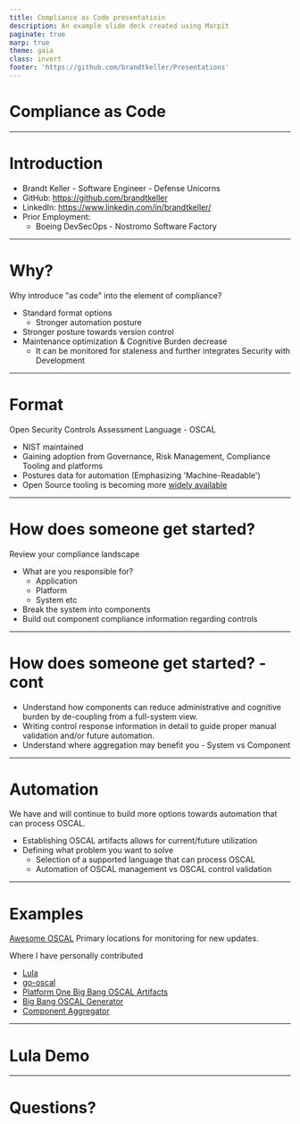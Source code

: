 ```yaml
---
title: Compliance as Code presentatioin
description: An example slide deck created using Marpit
paginate: true
marp: true
theme: gaia
class: invert
footer: 'https://github.com/brandtkeller/Presentations'
---
```


# Compliance as Code

---

# Introduction

- Brandt Keller - Software Engineer - Defense Unicorns
- GitHub: https://github.com/brandtkeller
- LinkedIn: https://www.linkedin.com/in/brandtkeller/
- Prior Employment:
    - Boeing DevSecOps - Nostromo Software Factory
<!--
- Name
- Employment history
- Current work in this space
-->

---

# Why?

Why introduce "as code" into the element of compliance?

- Standard format options
    - Stronger automation posture
- Stronger posture towards version control
- Maintenance optimization & Cognitive Burden decrease
    - It can be monitored for staleness and further integrates Security with Development

<!--
- We have many disparate ways to catalog and document compliance
- Very little is done in a standard format
- very little is actively maintained as software or systems change
- passive vs active compliance
- Ability to split systems into components that can be maintained separately
-->

---

# Format
Open Security Controls Assessment Language - OSCAL
- NIST maintained 
- Gaining adoption from Governance, Risk Management, Compliance Tooling and platforms
- Postures data for automation (Emphasizing 'Machine-Readable')
- Open Source tooling is becoming more [widely available](https://github.com/oscal-club/awesome-oscal)

<!--
- Open Security Controls Assessment Language (OSCAL)
- You can standardize on another format if you so choose - but we are seeing any industry adoption for OSCAL for compliance related acitivities in GRC tooling
- what we hear as pushback for using OSCAL is something like "but isn't oscal just as static as my spreadsheet?
- The answer is yes and no - OSCAL doesn't execute any automation itself - but the act of starting this is casting a vote towards your ability to utilize or build automation.
-->

---

# How does someone get started?

Review your compliance landscape
- What are you responsible for?
    - Application
    - Platform
    - System etc
- Break the system into components
- Build out component compliance information regarding controls

<!--
- Review the Models and the intent
- Applications rolling up into platforms
- Platform development
-->
---

# How does someone get started? - cont

- Understand how components can reduce administrative and cognitive burden by de-coupling from a full-system view.
- Writing control response information in detail to guide proper manual validation and/or future automation.
- Understand where aggregation may benefit you - System vs Component

---

# Automation

We have and will continue to build more options towards automation that can process OSCAL.
- Establishing OSCAL artifacts allows for current/future utilization
- Defining what problem you want to solve
    - Selection of a supported language that can process OSCAL
    - Automation of OSCAL management vs OSCAL control validation


<!--
- Re-iterate the importance of the "machine readable format"
- Why automate? easy - it gets us into reproducible validation towards controls
- OSCAL management being the processes that keep these artifacts up-to-date aswell as the transition between models and/or GRC tooling
- Control validation being some automated check to report the control implementation is satisfied. 
-->

---

# Examples

[Awesome OSCAL](https://github.com/oscal-club/awesome-oscal) Primary locations for monitoring for new updates.

Where I have personally contributed
- [Lula](https://github.com/defenseunicorns/lula)
- [go-oscal](https://github.com/defenseunicorns/go-oscal)
- [Platform One Big Bang OSCAL Artifacts](https://repo1.dso.mil/big-bang/product/packages/istio-controlplane/-/blob/main/oscal-component.yaml)
- [Big Bang OSCAL Generator](https://github.com/defenseunicorns/bigbang-oscal-component-generator)
- [Component Aggregator](https://github.com/brandtkeller/component-generator)

---

# Lula Demo

<!--
- Open Source
- Component Focus
- Ability to aggregate
- audit vs enforcement
- domain awareness
- Continuous runtime & CICD
-->

---

# Questions?